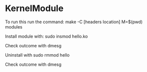 # KernelModule

To run this run the command:
make -C [headers location] M=$(pwd) modules

Install module with:
sudo insmod hello.ko

Check outcome with dmesg

Uninstall with sudo rmmod hello

Check outcome with dmesg
